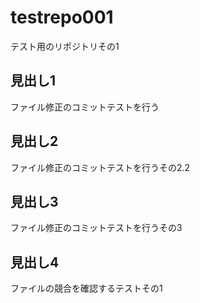 # testrepo001
テスト用のリポジトリその1

## 見出し1
ファイル修正のコミットテストを行う

## 見出し2
ファイル修正のコミットテストを行うその2.2

## 見出し3
ファイル修正のコミットテストを行うその3

## 見出し4
ファイルの競合を確認するテストその1